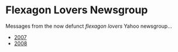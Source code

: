 # Flexagon Lovers Newsgroup

Messages from the now defunct *flexagon lovers* Yahoo newsgroup...

* [2007](2007.md)
* [2008](2008.md)
